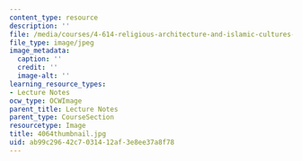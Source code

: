 ```yaml
---
content_type: resource
description: ''
file: /media/courses/4-614-religious-architecture-and-islamic-cultures-fall-2002/ab99c29642c7031412af3e8ee37a8f78_4064thumbnail.jpg
file_type: image/jpeg
image_metadata:
  caption: ''
  credit: ''
  image-alt: ''
learning_resource_types:
- Lecture Notes
ocw_type: OCWImage
parent_title: Lecture Notes
parent_type: CourseSection
resourcetype: Image
title: 4064thumbnail.jpg
uid: ab99c296-42c7-0314-12af-3e8ee37a8f78
---
```

